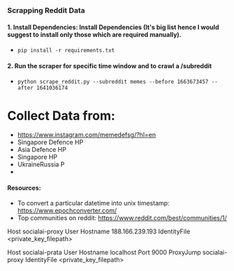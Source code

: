 ### Scrapping Reddit Data

#### 1. Install Dependencies: Install Dependencies (It's big list hence I would suggest to install only those which are required manually). 
- `pip install -r requirements.txt`


#### 2. Run the scraper for specific time window and to crawl a /subreddit

- `python scrape_reddit.py --subreddit memes --before 1663673457 --after 1641036174`



# Collect Data from:
- https://www.instagram.com/memedefsg/?hl=en
- Singapore Defence HP 
- Asia Defence HP 
- Singapore HP 
- UkraineRussia P 
- 

#### Resources:

- To convert a particular datetime into unix timestamp: https://www.epochconverter.com/
- Top communities on reddit: https://www.reddit.com/best/communities/1/

Host socialai-proxy
    User <username>
    Hostname 188.166.239.193
    IdentityFile <private_key_filepath>

Host socialai-prata
    User <username>
    Hostname localhost
    Port 9000
    ProxyJump socialai-proxy
    IdentityFile <private_key_filepath>
